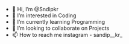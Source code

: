 - 👋 Hi, I’m @Sndipkr
- 👀 I’m interested in Coding
- 🌱 I’m currently learning Programming
- 💞️ I’m looking to collaborate on Projects
- 📫 How to reach me 
     instagram - sandip__kr_

<!---
Sndipkr/Sndipkr is a ✨ special ✨ repository because its `README.md` (this file) appears on your GitHub profile.
You can click the Preview link to take a look at your changes.
--->
